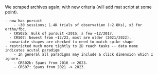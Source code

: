 We scraped archives again; with new criteria (will add mat script at some point).

```
- now has pursuit
    - ~30 sessions; 1.4K trials of observation (~2.8Ks), x3 for ortho/fbc.
  - CRS02b: Bulk of pursuit <2016, a few ~12/2017.
  - CRS07: Newest from ~12/23, most are older (2021/2022).
- covariate shapes are checked to need to match spike shape
- restricted much more tightly to 2D reach tasks -- data name indicates acutal paradigm
    - In general all paradigms may include a click dimension which I ignore.
    - CRS02b: Spans from 2016 -> 2023.
    - CRS07: Spans from 2021 -> 2023.
```